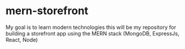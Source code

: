 # mern-storefront
My goal is to learn modern technologies this will be my repository for building a storefront app using the MERN stack (MongoDB, ExpressJs, React, Node)
